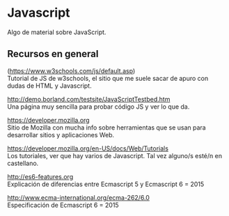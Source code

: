 # Javascript

Algo de material sobre JavaScript. 

## Recursos en general

(https://www.w3schools.com/js/default.asp)  
Tutorial de JS de w3schools, el sitio que me suele sacar de apuro con dudas de HTML y Javascript.

http://demo.borland.com/testsite/JavaScriptTestbed.htm  
Una página muy sencilla para probar código JS y ver lo que da.

https://developer.mozilla.org  
Sitio de Mozilla con mucha info sobre herramientas que se usan para desarrollar sitios y aplicaciones Web.

https://developer.mozilla.org/en-US/docs/Web/Tutorials  
Los tutoriales, ver que hay varios de Javascript. Tal vez alguno/s esté/n en castellano.

http://es6-features.org  
Explicación de diferencias entre Ecmascript 5 y Ecmascript 6 = 2015

http://www.ecma-international.org/ecma-262/6.0  
Especificación de Ecmascript 6 = 2015

<br/>
